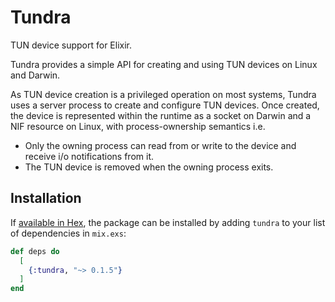 # Tundra

TUN device support for Elixir.

Tundra provides a simple API for creating and using TUN devices on Linux and Darwin.

As TUN device creation is a privileged operation on most systems, Tundra uses a
server process to create and configure TUN devices. Once created, the device is
represented within the runtime as a socket on Darwin and a NIF resource on Linux,
with process-ownership semantics i.e.

- Only the owning process can read from or write to the device and receive i/o
  notifications from it.
- The TUN device is removed when the owning process exits.

## Installation

If [available in Hex](https://hex.pm/docs/publish), the package can be installed
by adding `tundra` to your list of dependencies in `mix.exs`:

```elixir
def deps do
  [
    {:tundra, "~> 0.1.5"}
  ]
end
```


